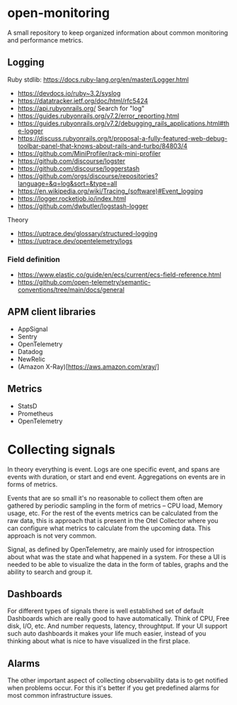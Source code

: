 # open-monitoring
A small repository to keep organized information about common monitoring and performance metrics.

## Logging

Ruby stdlib: https://docs.ruby-lang.org/en/master/Logger.html

* https://devdocs.io/ruby~3.2/syslog
* https://datatracker.ietf.org/doc/html/rfc5424
* https://api.rubyonrails.org/ Search for "log"
* https://guides.rubyonrails.org/v7.2/error_reporting.html
* https://guides.rubyonrails.org/v7.2/debugging_rails_applications.html#the-logger
* https://discuss.rubyonrails.org/t/proposal-a-fully-featured-web-debug-toolbar-panel-that-knows-about-rails-and-turbo/84803/4
* https://github.com/MiniProfiler/rack-mini-profiler
* https://github.com/discourse/logster
* https://github.com/discourse/loggerstash
* https://github.com/orgs/discourse/repositories?language=&q=log&sort=&type=all
* https://en.wikipedia.org/wiki/Tracing_(software)#Event_logging
* https://logger.rocketjob.io/index.html
* https://github.com/dwbutler/logstash-logger

Theory

* https://uptrace.dev/glossary/structured-logging
* https://uptrace.dev/opentelemetry/logs

### Field definition

* https://www.elastic.co/guide/en/ecs/current/ecs-field-reference.html
* https://github.com/open-telemetry/semantic-conventions/tree/main/docs/general

## APM client libraries

* AppSignal
* Sentry
* OpenTelemetry
* Datadog
* NewRelic
* (Amazon X-Ray)[https://aws.amazon.com/xray/]

## Metrics

* StatsD
* Prometheus
* OpenTelemetry

# Collecting signals

In theory everything is event. Logs are one specific event, and spans are events with duration, or start and end event. Aggregations on events are in forms of metrics.

Events that are so small it's no reasonable to collect them often are gathered by periodic sampling in the form of metrics – CPU load, Memory usage, etc.
For the rest of the events metrics can be calculated from the raw data, this is approach that is present in the Otel Collector where you can configure what metrics to
calculate from the upcoming data. This approach is not very common.

Signal, as defined by OpenTelemetry, are mainly used for introspection about what was the state and what happened in a system. For these a UI is needed to be able to visualize
the data in the form of tables, graphs and the ability to search and group it.

## Dashboards

For different types of signals there is well established set of default Dashboards which are really good to have automatically. Think of CPU, Free disk, I/O, etc. And number
requests, latency, throughtput. If your UI support such auto dashboards it makes your life much easier, instead of you thinking about what is nice to have visualized in the
first place.

## Alarms

The other important aspect of collecting observability data is to get notified when problems occur. For this it's better if you get predefined alarms for most common
infrastructure issues.
